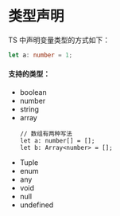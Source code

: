 # 类型声明

TS 中声明变量类型的方式如下：
```TypeScript
let a: number = 1;
```

#### 支持的类型：

- boolean
- number
- string
- array
    ```
    // 数组有两种写法
    let a: number[] = [];
    let b: Array<number> = [];
    ```
- Tuple
- enum
- any
- void
- null
- undefined